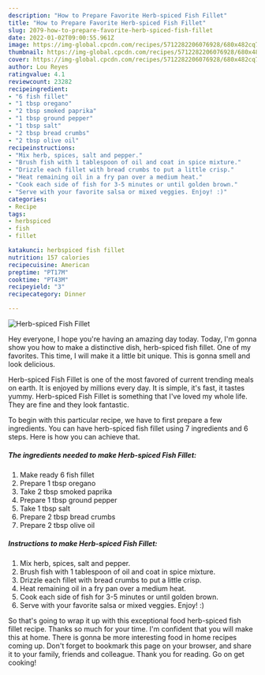 ```yaml
---
description: "How to Prepare Favorite Herb-spiced Fish Fillet"
title: "How to Prepare Favorite Herb-spiced Fish Fillet"
slug: 2079-how-to-prepare-favorite-herb-spiced-fish-fillet
date: 2022-01-02T09:00:55.961Z
image: https://img-global.cpcdn.com/recipes/5712282206076928/680x482cq70/herb-spiced-fish-fillet-recipe-main-photo.jpg
thumbnail: https://img-global.cpcdn.com/recipes/5712282206076928/680x482cq70/herb-spiced-fish-fillet-recipe-main-photo.jpg
cover: https://img-global.cpcdn.com/recipes/5712282206076928/680x482cq70/herb-spiced-fish-fillet-recipe-main-photo.jpg
author: Lou Reyes
ratingvalue: 4.1
reviewcount: 23282
recipeingredient:
- "6 fish fillet"
- "1 tbsp oregano"
- "2 tbsp smoked paprika"
- "1 tbsp ground pepper"
- "1 tbsp salt"
- "2 tbsp bread crumbs"
- "2 tbsp olive oil"
recipeinstructions:
- "Mix herb, spices, salt and pepper."
- "Brush fish with 1 tablespoon of oil and coat in spice mixture."
- "Drizzle each fillet with bread crumbs to put a little crisp."
- "Heat remaining oil in a fry pan over a medium heat."
- "Cook each side of fish for 3-5 minutes or until golden brown."
- "Serve with your favorite salsa or mixed veggies. Enjoy! :)"
categories:
- Recipe
tags:
- herbspiced
- fish
- fillet

katakunci: herbspiced fish fillet 
nutrition: 157 calories
recipecuisine: American
preptime: "PT17M"
cooktime: "PT43M"
recipeyield: "3"
recipecategory: Dinner

---
```



![Herb-spiced Fish Fillet](https://img-global.cpcdn.com/recipes/5712282206076928/680x482cq70/herb-spiced-fish-fillet-recipe-main-photo.jpg)

Hey everyone, I hope you're having an amazing day today. Today, I'm gonna show you how to make a distinctive dish, herb-spiced fish fillet. One of my favorites. This time, I will make it a little bit unique. This is gonna smell and look delicious.



Herb-spiced Fish Fillet is one of the most favored of current trending meals on earth. It is enjoyed by millions every day. It is simple, it's fast, it tastes yummy. Herb-spiced Fish Fillet is something that I've loved my whole life. They are fine and they look fantastic.


To begin with this particular recipe, we have to first prepare a few ingredients. You can have herb-spiced fish fillet using 7 ingredients and 6 steps. Here is how you can achieve that.

<!--inarticleads1-->

##### The ingredients needed to make Herb-spiced Fish Fillet:

1. Make ready 6 fish fillet
1. Prepare 1 tbsp oregano
1. Take 2 tbsp smoked paprika
1. Prepare 1 tbsp ground pepper
1. Take 1 tbsp salt
1. Prepare 2 tbsp bread crumbs
1. Prepare 2 tbsp olive oil




<!--inarticleads2-->

##### Instructions to make Herb-spiced Fish Fillet:

1. Mix herb, spices, salt and pepper.
1. Brush fish with 1 tablespoon of oil and coat in spice mixture.
1. Drizzle each fillet with bread crumbs to put a little crisp.
1. Heat remaining oil in a fry pan over a medium heat.
1. Cook each side of fish for 3-5 minutes or until golden brown.
1. Serve with your favorite salsa or mixed veggies. Enjoy! :)




So that's going to wrap it up with this exceptional food herb-spiced fish fillet recipe. Thanks so much for your time. I'm confident that you will make this at home. There is gonna be more interesting food in home recipes coming up. Don't forget to bookmark this page on your browser, and share it to your family, friends and colleague. Thank you for reading. Go on get cooking!
